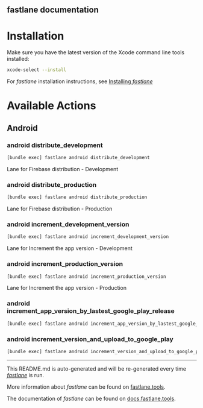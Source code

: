 fastlane documentation
----

# Installation

Make sure you have the latest version of the Xcode command line tools installed:

```sh
xcode-select --install
```

For _fastlane_ installation instructions, see [Installing _fastlane_](https://docs.fastlane.tools/#installing-fastlane)

# Available Actions

## Android

### android distribute_development

```sh
[bundle exec] fastlane android distribute_development
```

Lane for Firebase distribution - Development

### android distribute_production

```sh
[bundle exec] fastlane android distribute_production
```

Lane for Firebase distribution - Production

### android increment_development_version

```sh
[bundle exec] fastlane android increment_development_version
```

Lane for Increment the app version - Development

### android increment_production_version

```sh
[bundle exec] fastlane android increment_production_version
```

Lane for Increment the app version - Production

### android increment_app_version_by_lastest_google_play_release

```sh
[bundle exec] fastlane android increment_app_version_by_lastest_google_play_release
```



### android increment_version_and_upload_to_google_play

```sh
[bundle exec] fastlane android increment_version_and_upload_to_google_play
```



----

This README.md is auto-generated and will be re-generated every time [_fastlane_](https://fastlane.tools) is run.

More information about _fastlane_ can be found on [fastlane.tools](https://fastlane.tools).

The documentation of _fastlane_ can be found on [docs.fastlane.tools](https://docs.fastlane.tools).
